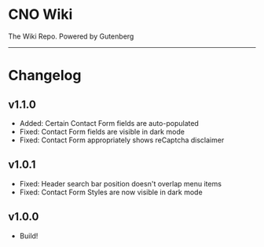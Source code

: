 # CNO Wiki

The Wiki Repo. Powered by Gutenberg

---

# Changelog

## v1.1.0

-   Added: Certain Contact Form fields are auto-populated
-   Fixed: Contact Form fields are visible in dark mode
-   Fixed: Contact Form appropriately shows reCaptcha disclaimer

## v1.0.1

-   Fixed: Header search bar position doesn't overlap menu items
-   Fixed: Contact Form Styles are now visible in dark mode

## v1.0.0

-   Build!
